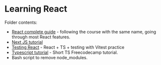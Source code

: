 # Learning React

Folder contents:

- [React complete guide](./react_complete_guide/) - following the course with the same name, going through most React features.
- [Next JS tutorial](./next_js_tutorial)
- [Testing React](./testing_react_vitest/) - React + TS + testing with Vitest practice
- [Typescript tutorial](./typescript_tutorial/) - Short TS Freecodecamp tutorial.
- Bash script to remove node_modules.
